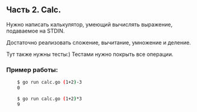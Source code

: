 ## Часть 2. Calc.

Нужно написать калькулятор, умеющий вычислять выражение, подаваемое на STDIN.

Достаточно реализовать сложение, вычитание, умножение и деление.

Тут также нужны тесты:) Тестами нужно покрыть все операции.

### Пример работы:
```bash
    $ go run calc.go (1+2)-3
    0

    $ go run calc.go (1+2)*3
    9
```